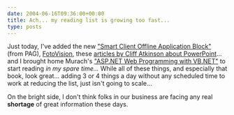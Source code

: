 ```yaml
---
date: 2004-06-16T09:36:00+00:00
title: Ach... my reading list is growing too fast...
type: posts
---
```

Just today, I've added the new ["Smart Client Offline Application Block"](https://msdn.microsoft.com/vbasic/default.aspx?pull=/library/en-us/dnpag/html/offline.asp) (from PAG), [FotoVision](https://msdn.microsoft.com/smartclient/codesamples/fotovision/), these [articles by Cliff Atkinson about PowerPoint](https://www.sociablemedia.com/articles_list.htm)... and I brought home Murach's ["ASP.NET Web Programming with VB.NET"](https://www.amazon.com/exec/obidos/ASIN/1890774200/duncanmackenz-20?creative=125581&camp=2321&link_code=as1) to start reading _in my spare time..._ While all of these things, and especially that book, look great... adding 3 or 4 things a day without any scheduled time to work at reducing the list, just isn't going to scale...

On the bright side, I don't think folks in our business are facing any real **shortage** of great information these days.
